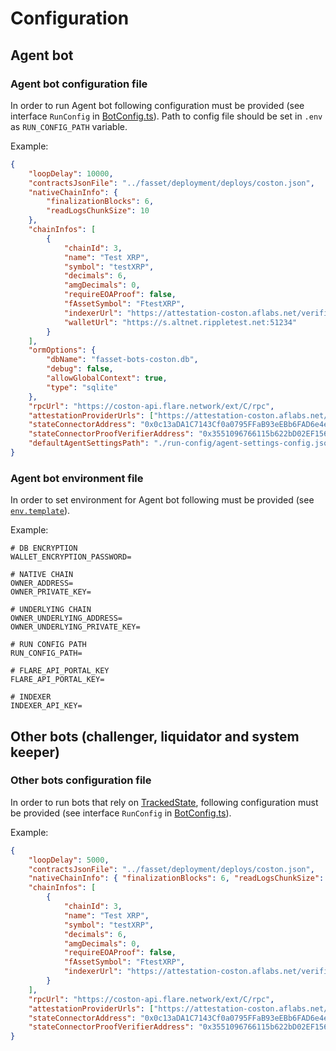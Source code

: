 # Configuration

## Agent bot

### Agent bot configuration file

In order to run Agent bot following configuration must be provided (see interface `RunConfig` in [BotConfig.ts](../src/config/BotConfig.ts)). Path to config file should be set in `.env` as `RUN_CONFIG_PATH` variable.

Example:

```json
{
    "loopDelay": 10000,
    "contractsJsonFile": "../fasset/deployment/deploys/coston.json",
    "nativeChainInfo": {
        "finalizationBlocks": 6,
        "readLogsChunkSize": 10
    },
    "chainInfos": [
        {
            "chainId": 3,
            "name": "Test XRP",
            "symbol": "testXRP",
            "decimals": 6,
            "amgDecimals": 0,
            "requireEOAProof": false,
            "fAssetSymbol": "FtestXRP",
            "indexerUrl": "https://attestation-coston.aflabs.net/verifier/xrp",
            "walletUrl": "https://s.altnet.rippletest.net:51234"
        }
    ],
    "ormOptions": {
        "dbName": "fasset-bots-coston.db",
        "debug": false,
        "allowGlobalContext": true,
        "type": "sqlite"
    },
    "rpcUrl": "https://coston-api.flare.network/ext/C/rpc",
    "attestationProviderUrls": ["https://attestation-coston.aflabs.net/attestation-client"],
    "stateConnectorAddress": "0x0c13aDA1C7143Cf0a0795FFaB93eEBb6FAD6e4e3",
    "stateConnectorProofVerifierAddress": "0x3551096766115b622bD02EF156b151A9D996Fb6E",
    "defaultAgentSettingsPath": "./run-config/agent-settings-config.json"
}
```

### Agent bot environment file

In order to set environment for Agent bot following must be provided (see [`env.template`](../.env.template)).

Example:

```env
# DB ENCRYPTION
WALLET_ENCRYPTION_PASSWORD=

# NATIVE CHAIN
OWNER_ADDRESS=
OWNER_PRIVATE_KEY=

# UNDERLYING CHAIN
OWNER_UNDERLYING_ADDRESS=
OWNER_UNDERLYING_PRIVATE_KEY=

# RUN CONFIG PATH
RUN_CONFIG_PATH=

# FLARE_API_PORTAL_KEY
FLARE_API_PORTAL_KEY=

# INDEXER
INDEXER_API_KEY=
```

## Other bots (challenger, liquidator and system keeper)

### Other bots configuration file

In order to run bots that rely on [TrackedState](../src/state/TrackedState.ts), following configuration must be provided (see interface `RunConfig` in [BotConfig.ts](../src/config/BotConfig.ts)).

Example:

```json
{
    "loopDelay": 5000,
    "contractsJsonFile": "../fasset/deployment/deploys/coston.json",
    "nativeChainInfo": { "finalizationBlocks": 6, "readLogsChunkSize": 10 },
    "chainInfos": [
        {
            "chainId": 3,
            "name": "Test XRP",
            "symbol": "testXRP",
            "decimals": 6,
            "amgDecimals": 0,
            "requireEOAProof": false,
            "fAssetSymbol": "FtestXRP",
            "indexerUrl": "https://attestation-coston.aflabs.net/verifier/xrp"
        }
    ],
    "rpcUrl": "https://coston-api.flare.network/ext/C/rpc",
    "attestationProviderUrls": ["https://attestation-coston.aflabs.net/attestation-client"],
    "stateConnectorAddress": "0x0c13aDA1C7143Cf0a0795FFaB93eEBb6FAD6e4e3",
    "stateConnectorProofVerifierAddress": "0x3551096766115b622bD02EF156b151A9D996Fb6E"
}
```
